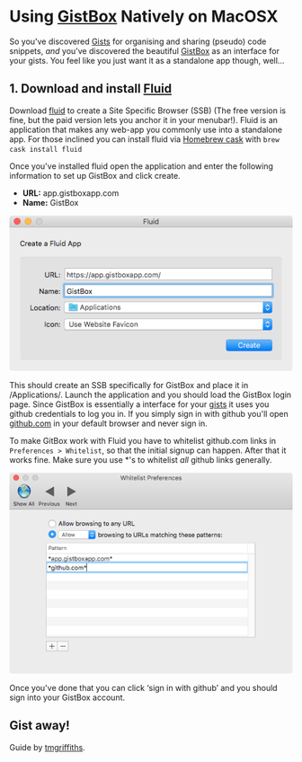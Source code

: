 Using [GistBox](https://gistboxapp.com/) Natively on MacOSX
===========================================================

So you've discovered [Gists](https://help.github.com/articles/about-gists/) for organising and sharing (pseudo) code snippets, *and* you've discovered the beautiful [GistBox](https://gistboxapp.com/) as an interface for your gists. You feel like you just want it as a standalone app though, well...

## 1. Download and install [Fluid](http://fluidapp.com/)
Download [fluid](http://fluidapp.com/) to create a Site Specific Browser (SSB) (The free version is fine, but the paid version lets you anchor it in your menubar!). Fluid is an application that makes any web-app you commonly use into a standalone app. For those inclined you can install fluid via [Homebrew cask](https://caskroom.github.io/) with `brew cask install fluid`

Once you've installed fluid open the application and enter the following information to set up GistBox and click create.

  - **URL:** app.gistboxapp.com
  - **Name:** GistBox

![Fluid Setup GistBox. Setup window.](fluid-setup-GistBox_1.png)

This should create an SSB specifically for GistBox and place it in /Applications/. Launch the application and you should load the GistBox login page. Since GistBox is essentially a interface for your [gists](https://gist.github.com) it uses you github credentials to log you in. If you simply sign in with github you'll open [github.com](https://github.com) in your default browser and never sign in. 

To make GitBox work with Fluid you have to whitelist github.com links in `Preferences > Whitelist`, so that the initial signup can happen. After that it works fine. Make sure you use \*'s to whitelist *all* github links generally.

![Fluid Setup GistBox. Whitelist preference pane.](fluid-setup-GistBox_3.png)

Once you've done that you can click ‘sign in with github’ and you should sign into your GistBox account.

## Gist away!

Guide by [tmgriffiths](https://twitter.com/tmgriffiths).
